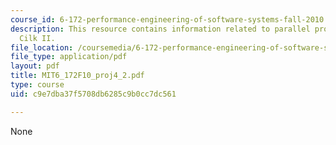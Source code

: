 ```yaml
---
course_id: 6-172-performance-engineering-of-software-systems-fall-2010
description: This resource contains information related to parallel programming with
  Cilk II.
file_location: /coursemedia/6-172-performance-engineering-of-software-systems-fall-2010/c9e7dba37f5708db6285c9b0cc7dc561_MIT6_172F10_proj4_2.pdf
file_type: application/pdf
layout: pdf
title: MIT6_172F10_proj4_2.pdf
type: course
uid: c9e7dba37f5708db6285c9b0cc7dc561

---
```

None